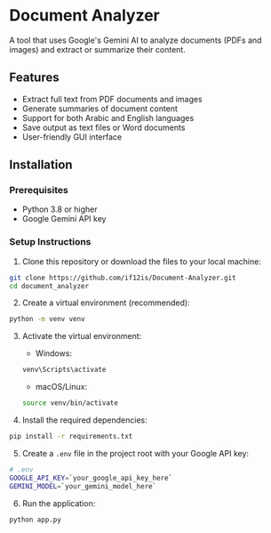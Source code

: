 # Document Analyzer

A tool that uses Google's Gemini AI to analyze documents (PDFs and images) and extract or summarize their content.

## Features

- Extract full text from PDF documents and images
- Generate summaries of document content
- Support for both Arabic and English languages
- Save output as text files or Word documents
- User-friendly GUI interface

## Installation

### Prerequisites

- Python 3.8 or higher
- Google Gemini API key

### Setup Instructions

1. Clone this repository or download the files to your local machine:

```bash
git clone https://github.com/if12is/Document-Analyzer.git
cd document_analyzer
```

2. Create a virtual environment (recommended):

```bash
python -m venv venv
```

3. Activate the virtual environment:

   - Windows:

   ```bash
   venv\Scripts\activate
   ```

   - macOS/Linux:

   ```bash
   source venv/bin/activate
   ```

4. Install the required dependencies:

```bash
pip install -r requirements.txt
```

5. Create a `.env` file in the project root with your Google API key:

```bash
# .env
GOOGLE_API_KEY=`your_google_api_key_here`
GEMINI_MODEL=`your_gemini_model_here`
```

6. Run the application:

```bash
python app.py
```
